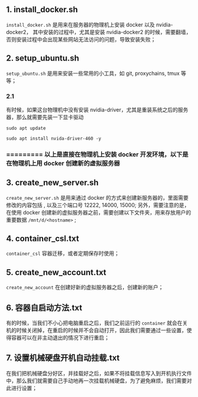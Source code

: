 ## 1. install_docker.sh
`install_docker.sh` 是用来在服务器的物理机上安装 docker 以及 nvidia-docker2，
其中安装的过程中，尤其是安装 nvidia-docker2 的时候，需要翻墙，否则安装过程中会出现某些网站无法访问的问题，导致安装失败；
## 2. setup_ubuntu.sh
`setup_ubuntu.sh` 是用来安装一些常用的小工具，如 git, proxychains, tmux 等等；

### 2.1 
有时候，如果这台物理机中没有安装 nvidia-driver，尤其是重装系统之后的服务器，那么就需要先装一下显卡驱动
```
sudo apt update
```
```
sudo apt install nvida-driver-460 -y
```

### ========= 以上是直接在物理机上安装 docker 开发环境，以下是在物理机上用 docker 创建新的虚拟服务器
## 3. create_new_server.sh
`create_new_server.sh` 是用来通过 docker 的方式来创建新服务器的，里面需要修改的内容包括 <username>, 以及三个端口号 12222, 14000, 15000;
另外，需要注意的是，在使用 docker 创建新的虚拟服务器之前，需要创建以下文件夹，用来存放用户的重要数据 `/mnt/d/<hostname>` ;
## 4. container_csl.txt
`container_csl` 容器迁移，或者定期保存时使用；
## 5. create_new_account.txt
`create_new_account` 在创建好新的虚拟服务器之后，创建新的账户；
## 6. 容器自启动方法.txt
有的时候，当我们不小心把电脑重启之后，我们之前运行的 `container` 就会在关机的时候关闭掉，在重启的时候并不会自动打开，因此我们需要通过一些设置，使得容器可以在非主动退出的情况下进行重启；
## 7. 设置机械硬盘开机自动挂载.txt
在我们把机械硬盘分好区，并挂载好之后，如果不将挂载信息写入到开机执行文件中，那么我们就需要自己手动地再一次挂载机械硬盘，为了避免麻烦，我们需要对此进行设置；
